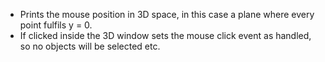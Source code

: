 * Prints the mouse position in 3D space, in this case a plane where every point fulfils y = 0.
* If clicked inside the 3D window sets the mouse click event as handled, so no objects will be selected etc.
